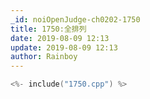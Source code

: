 ```yaml
---
_id: noiOpenJudge-ch0202-1750
title: 1750:全排列
date: 2019-08-09 12:13
update: 2019-08-09 12:13
author: Rainboy
---
```


```c
<%- include("1750.cpp") %>
```

